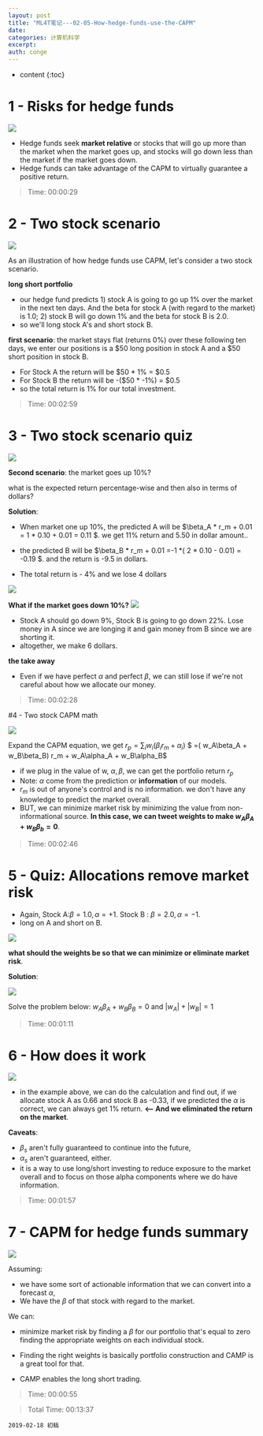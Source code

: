 ```yaml
---
layout: post
title: "ML4T笔记---02-05-How-hedge-funds-use-the-CAPM"
date:
categories: 计算机科学
excerpt:
auth: conge
---
```

* content
{:toc}

# 1 - Risks for hedge funds
![ ](/assets/images/计算机科学/118382-8c6b67ec0cbaf276.png)

* Hedge funds seek __market relative__ or stocks that will go up more than the market when the market goes up, and stocks will go down less than the market if the market goes down.
*  Hedge funds can take advantage of the CAPM to virtually guarantee a positive return.

> Time: 00:00:29

# 2 - Two stock scenario

![ ](/assets/images/计算机科学/118382-29673d1c83c82cfe.png)

As an illustration of how hedge funds use CAPM, let's consider a two stock scenario.

 __long short portfolio__
* our hedge fund predicts 1) stock A is going to go up 1% over the market in the next ten days. And the beta for stock A (with regard to the market) is 1.0; 2) stock B will go down 1% and the beta for stock B is 2.0.
* so we'll long stock A's and short stock B.

__first scenario__:  the market stays flat (returns 0%) over these following ten days, we enter our positions is a \$50 long position in stock A and a \$50 short position in stock B.
* For Stock A the return will be \$50 * 1% = $0.5 
* For Stock B the return will be -(\$50 * -1%) = $0.5 
* so the total return is 1% for our total investment.

> Time: 00:02:59

# 3 - Two stock scenario quiz
![ ](/assets/images/计算机科学/118382-0ffd4bde6c391821.png)

__Second scenario__: the market goes up 10%?

what is the expected return percentage-wise and then also in terms of dollars?

__Solution__:  
* When market one up 10%, the predicted A will be $\beta_A * r_m + 0.01 = 1 * 0.10 + 0.01 = 0.11 $. we get 11% return and 5.50 in dollar amount..

* the predicted B will be $\beta_B * r_m + 0.01 =-1 *( 2 * 0.10 - 0.01) = -0.19 $. and the return is -9.5 in dollars. 

* The total return is - 4% and we lose 4 dollars

![ ](/assets/images/计算机科学/118382-2a3ef4c2babe684d.png)

__What if the market goes down 10%?__
![ ](/assets/images/计算机科学/118382-1b666901680cae0c.png)

* Stock A should go down 9%, Stock B is going to go down 22%. Lose money in A since we are longing it and gain money from B since we are shorting it. 
* altogether, we make 6 dollars.

__the take away__

* Even if we have perfect $\alpha$ and perfect $\beta$, we can still lose if we're not careful about how we allocate our money.

> Time: 00:02:28

#4 - Two stock CAPM math

![ ](/assets/images/计算机科学/118382-5df85173ef17ecd4.png)

Expand the CAPM equation, we get 
$r_p = \sum_iw_i(\beta_i r_m + \alpha_i)$
$ =( w_A\beta_A + w_B\beta_B) r_m + w_A\alpha_A + w_B\alpha_B$

* if we plug in the value of w, $\alpha,\beta$, we can get the portfolio return $r_p$
* Note: $\alpha$ come from the prediction or __information__ of our models. 
* $r_m$ is out of anyone's control and is no information. we don't have any knowledge to predict the market overall.
* BUT, we can minimize market risk by minimizing the value from non-informational source. __In this case, we can tweet weights to make $w_A\beta_A + w_B\beta_b = 0$__.

> Time: 00:02:46

# 5 - Quiz: Allocations remove market risk

* Again, Stock A:$\beta = 1.0, \alpha = +1%$. Stock B : $\beta = 2.0, \alpha = -1%$.
* long on A and short on B.

![ ](/assets/images/计算机科学/118382-a966948f85be2b82.png)

__what should the weights be so that we can minimize or eliminate market risk__.

__Solution__:

![ ](/assets/images/计算机科学/118382-48c00f33124ea2bf.png)

Solve the problem below:
$w_A\beta_A + w_B\beta_B = 0$ and $|w_A| + |w_B| = 1$
> Time: 00:01:11

# 6 - How does it work

![ ](/assets/images/计算机科学/118382-61385072a5063cb8.png)

* in the example above, we can do the calculation and find out, if we allocate stock A as 0.66 and stock B as -0.33, if we predicted the $\alpha$ is correct, we can always get 1% return. __<-- And we eliminated the return on the market__.


__Caveats__:

* $\beta_s$ aren't fully guaranteed to continue into the future, 
* $\alpha_s$ aren't guaranteed, either.
* it is a way to use long/short investing to reduce exposure to the market overall and to focus on those alpha components where we do have information.

> Time: 00:01:57

# 7 - CAPM for hedge funds summary

![ ](/assets/images/计算机科学/118382-fffd645d6f192104.png)

Assuming:
* we have some sort of actionable information that we can convert into a forecast $\alpha$, 
* We have the $\beta$ of that stock with regard to the market.

We can:
* minimize market risk by finding a $\beta$ for our portfolio that's equal to zero finding the appropriate weights on each individual stock.

* Finding the right weights is basically portfolio construction and CAMP is a great tool for that.
* CAMP enables the long short trading.

> Time: 00:00:55

> Total Time: 00:13:37

```
2019-02-18 初稿
``` 

